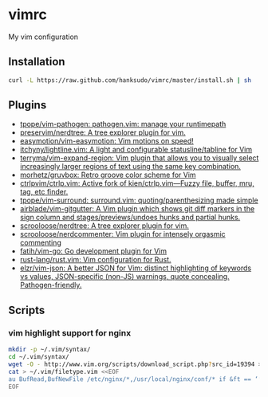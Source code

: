 # vimrc

My vim configuration

## Installation

```bash
curl -L https://raw.github.com/hanksudo/vimrc/master/install.sh | sh
```

## Plugins

- [tpope/vim-pathogen: pathogen.vim: manage your runtimepath](https://github.com/tpope/vim-pathogen)
- [preservim/nerdtree: A tree explorer plugin for vim.](https://github.com/preservim/nerdtree)
- [easymotion/vim-easymotion: Vim motions on speed!](https://github.com/easymotion/vim-easymotion)
- [itchyny/lightline.vim: A light and configurable statusline/tabline for Vim](https://github.com/itchyny/lightline.vim)
- [terryma/vim-expand-region: Vim plugin that allows you to visually select increasingly larger regions of text using the same key combination.](https://github.com/terryma/vim-expand-region)
- [morhetz/gruvbox: Retro groove color scheme for Vim](https://github.com/morhetz/gruvbox)
- [ctrlpvim/ctrlp.vim: Active fork of kien/ctrlp.vim—Fuzzy file, buffer, mru, tag, etc finder.](https://github.com/ctrlpvim/ctrlp.vim)
- [tpope/vim-surround: surround.vim: quoting/parenthesizing made simple](https://github.com/tpope/vim-surround)
- [airblade/vim-gitgutter: A Vim plugin which shows git diff markers in the sign column and stages/previews/undoes hunks and partial hunks.](https://github.com/airblade/vim-gitgutter)
- [scrooloose/nerdtree: A tree explorer plugin for vim.](https://github.com/scrooloose/nerdtree)
- [scrooloose/nerdcommenter: Vim plugin for intensely orgasmic commenting](https://github.com/scrooloose/nerdcommenter)
- [fatih/vim-go: Go development plugin for Vim](https://github.com/fatih/vim-go)
- [rust-lang/rust.vim: Vim configuration for Rust.](https://github.com/rust-lang/rust.vim)
- [elzr/vim-json: A better JSON for Vim: distinct highlighting of keywords vs values, JSON-specific (non-JS) warnings, quote concealing. Pathogen-friendly.](https://github.com/elzr/vim-json)

## Scripts

### vim highlight support for nginx

```bash
mkdir -p ~/.vim/syntax/
cd ~/.vim/syntax/
wget -O - http://www.vim.org/scripts/download_script.php?src_id=19394 > nginx.vim
cat > ~/.vim/filetype.vim <<EOF
au BufRead,BufNewFile /etc/nginx/*,/usr/local/nginx/conf/* if &ft == ‘’ | setfiletype nginx | endif
EOF
```
